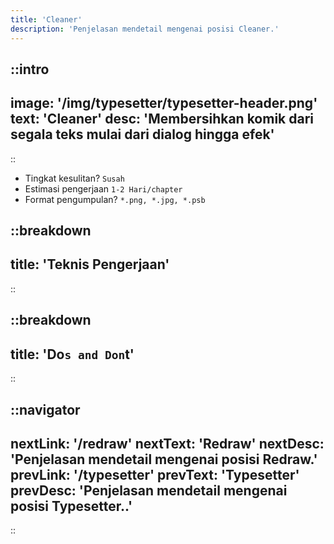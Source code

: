 ```yaml
---
title: 'Cleaner'
description: 'Penjelasan mendetail mengenai posisi Cleaner.'
---
```


::intro
---
image: '/img/typesetter/typesetter-header.png'
text: 'Cleaner'
desc: 'Membersihkan komik dari segala teks mulai dari dialog hingga efek'
---
::

- Tingkat kesulitan? `Susah`
- Estimasi pengerjaan `1-2 Hari/chapter`
- Format pengumpulan? `*.png, *.jpg, *.psb`

::breakdown
---
title: 'Teknis Pengerjaan'
---
::

::breakdown
---
title: 'Do`s and Don`t'
---
::



::navigator
---
nextLink: '/redraw'
nextText: 'Redraw'
nextDesc: 'Penjelasan mendetail mengenai posisi Redraw.'
prevLink: '/typesetter'
prevText: 'Typesetter'
prevDesc: 'Penjelasan mendetail mengenai posisi Typesetter..'
---
::
